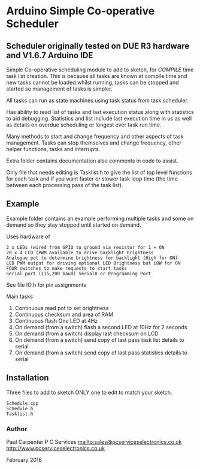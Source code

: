 # Arduino Simple Co-operative Scheduler

## Scheduler originally tested on DUE R3 hardware and V1.6.7 Arduino IDE

Simple Co-operative scheduling module to add to sketch, for *COMPILE* time
task list creation. This is because all tasks are known at compile time and new
tasks cannot be loaded whilst running, tasks can be stopped and started so
management of tasks is simpler.

All tasks can run as state machines using task status from task scheduler.

Has ability to read list of tasks and last execution status along with
statistics to aid debugging. Statistics and list include last execution time
in us as well as details on overdue scheduling or longest ever task run time.

Many methods to start and change frequency and other aspects of task management.
Tasks can stop themselves and change frequency, other helper functions, tasks
and interrupts.

Extra folder contains documentation also comments in code to assist.

Only file that needs editing is Tasklist.h to give the list of top level 
functions for each task and if you want faster or slower task loop time (the
time between each processing pass of the task list).

## Example

Example folder contains an example performing multiple tasks and some on demand
so they stay stopped until started on demand.

Uses hardware of

    2 x LEDs (wired from GPIO to ground via resistor for 1 = ON
    20 x 4 LCD (PWM available to drive backlight brightness
    Analogue pot to determine brightness for backlight (High for ON)
    LED PWM output for driving optional LED Brightness but LOW for ON
    FOUR switches to make requests to start tasks
    Serial port (115,200 baud) Serial0 or Programming Port
    
See file IO.h for pin assignments    
    
Main tasks
1. Continuous read pot to set brightness    
2. Continuous checksum and area of RAM
3. Continuous flash One LED at 4Hz
4. On demand (from a switch) flash a second LED at 10Hz for 2 seconds
5. On demand (from a switch) display last checksum on LCD
6. On demand (from a switch) send copy of last pass task list details to serial
7. On demand (from a switch) send copy of last pass statistics details to serial

## Installation

Three files to add to sketch ONLY one to edit to match your sketch.

    Schedule.cpp
    Schedule.h
    Tasklist.h
    
    
### Author

Paul Carpenter
P C Services
<mailto:sales@pcserviceselectronics.co.uk>
<http://www.pcserviceselectronics.co.uk>

February 2016
